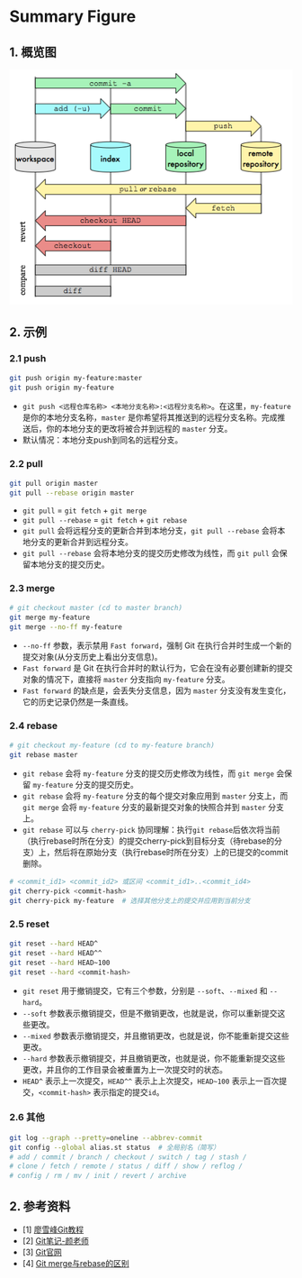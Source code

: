 # Summary Figure

## 1. 概览图
![概览图](./summary.png)

## 2. 示例
### 2.1 push
```bash
git push origin my-feature:master
git push origin my-feature
```
- `git push <远程仓库名称> <本地分支名称>:<远程分支名称>`。在这里，`my-feature` 是你的本地分支名称，`master` 是你希望将其推送到的远程分支名称。完成推送后，你的本地分支的更改将被合并到远程的 `master` 分支。
- 默认情况：本地分支push到同名的远程分支。

### 2.2 pull
```bash
git pull origin master
git pull --rebase origin master
```
- `git pull` = `git fetch` + `git merge`
- `git pull --rebase` = `git fetch` + `git rebase`
- `git pull` 会将远程分支的更新合并到本地分支，`git pull --rebase` 会将本地分支的更新合并到远程分支。
- `git pull --rebase` 会将本地分支的提交历史修改为线性，而 `git pull` 会保留本地分支的提交历史。

### 2.3 merge
```bash
# git checkout master (cd to master branch)
git merge my-feature
git merge --no-ff my-feature
```
- `--no-ff` 参数，表示禁用 `Fast forward`，强制 Git 在执行合并时生成一个新的提交对象(从分支历史上看出分支信息)。
- `Fast forward` 是 Git 在执行合并时的默认行为，它会在没有必要创建新的提交对象的情况下，直接将 `master` 分支指向 `my-feature` 分支。
- `Fast forward` 的缺点是，会丢失分支信息，因为 `master` 分支没有发生变化，它的历史记录仍然是一条直线。

### 2.4 rebase
```bash
# git checkout my-feature (cd to my-feature branch)
git rebase master
```
- `git rebase` 会将 `my-feature` 分支的提交历史修改为线性，而 `git merge` 会保留 `my-feature` 分支的提交历史。
- `git rebase` 会将 `my-feature` 分支的每个提交对象应用到 `master` 分支上，而 `git merge` 会将 `my-feature` 分支的最新提交对象的快照合并到 `master` 分支上。
- `git rebase` 可以与 `cherry-pick` 协同理解：执行`git rebase`后依次将当前（执行rebase时所在分支）的提交cherry-pick到目标分支（待rebase的分支）上，然后将在原始分支（执行rebase时所在分支）上的已提交的commit删除。
```bash
# <commit_id1> <commit_id2> 或区间 <commit_id1>..<commit_id4>
git cherry-pick <commit-hash>  
git cherry-pick my-feature  # 选择其他分支上的提交并应用到当前分支
```

### 2.5 reset
```bash
git reset --hard HEAD^
git reset --hard HEAD^^
git reset --hard HEAD~100
git reset --hard <commit-hash>
```
- `git reset` 用于撤销提交，它有三个参数，分别是 `--soft`、`--mixed` 和 `--hard`。
- `--soft` 参数表示撤销提交，但是不撤销更改，也就是说，你可以重新提交这些更改。
- `--mixed` 参数表示撤销提交，并且撤销更改，也就是说，你不能重新提交这些更改。
- `--hard` 参数表示撤销提交，并且撤销更改，也就是说，你不能重新提交这些更改，并且你的工作目录会被重置为上一次提交时的状态。
- `HEAD^` 表示上一次提交，`HEAD^^` 表示上上次提交，`HEAD~100` 表示上一百次提交，`<commit-hash>` 表示指定的提交`id`。

### 2.6 其他
```bash
git log --graph --pretty=oneline --abbrev-commit
git config --global alias.st status  # 全局别名（简写）
# add / commit / branch / checkout / switch / tag / stash / 
# clone / fetch / remote / status / diff / show / reflog / 
# config / rm / mv / init / revert / archive
```

## 2. 参考资料
- [1] [廖雪峰Git教程](https://www.liaoxuefeng.com/wiki/896043488029600/897271968352576)
- [2] [Git笔记-颜老师](https://yanhaijing.com/git/2014/11/01/my-git-note/)
- [3] [Git官网](http://git-scm.com)
- [4] [Git merge与rebase的区别](https://blog.csdn.net/michaelshare/article/details/79108233)